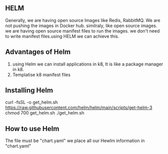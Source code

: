 ## HELM ##

Generally, we are having open source Images like Redis, RabbitMQ. We are not pushing the
images in Docker hub. 
similraly, like open source images.
we are having open source manifest files to run the images. we don't need to write manifest
files.using HELM we can achieve this.

## Advantages of Helm ##

1. using Helm we can install applications in k8, It is like a package manager in k8.
2. Templatise k8 manifest files

## Installing Helm ##

curl -fsSL -o get_helm.sh https://raw.githubusercontent.com/helm/helm/main/scripts/get-helm-3
chmod 700 get_helm.sh
./get_helm.sh

## How to use Helm ##

The file must be "chart.yaml"
we place all our Hewlm information in "chart.yaml"